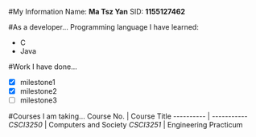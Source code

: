 #My Information
Name: **Ma Tsz Yan**
SID: **1155127462**

#As a developer...
Programming language I have learned:
* C
* Java

#Work I have done...
- [x] milestone1
- [x] milestone2
- [ ] milestone3

#Courses I am taking...
Course No. | Course Title
---------- | -----------
*CSCI3250* | Computers and Society
*CSCI3251* | Engineering Practicum


